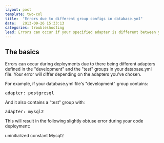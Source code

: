 ```yaml
---
layout: post
template: two-col
title:  "Errors due to different group configs in database.yml"
date:   2013-09-26 15:33:13
categories: troubleshooting
lead: Errors can occur if your specified adapter is different between your "development" and "test" groups
---
```



## The basics

Errors can occur during deployments due to there being different adapters defined in the "development" and the "test" groups in your database.yml file.
Your error will differ depending on the adapters you've chosen.

For example, if your database.yml file's "development" group contains:
<pre class="terminal">adapter: postgresql</pre>

And it also contains a "test" group with:
<pre class="terminal">adapter: mysql2</pre>

This will result in the following slightly obtuse error during your code deployment:
<div class="error">
uninitialized constant Mysql2
</div>
